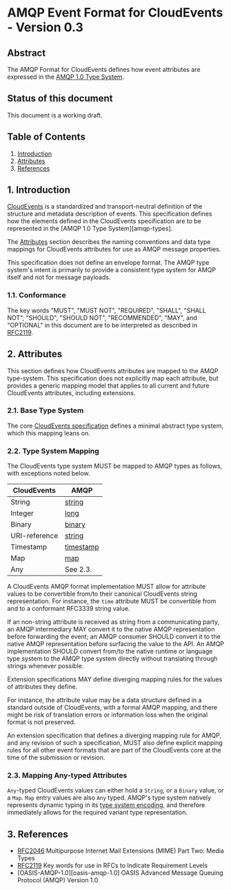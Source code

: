 # AMQP Event Format for CloudEvents - Version 0.3

## Abstract

The AMQP Format for CloudEvents defines how event attributes are expressed in
the [AMQP 1.0 Type System][type-system].

## Status of this document

This document is a working draft.

## Table of Contents

1. [Introduction](#1-introduction)
2. [Attributes](#2-attributes)
3. [References](#3-references)

## 1. Introduction

[CloudEvents][ce] is a standardized and transport-neutral definition of the
structure and metadata description of events. This specification defines how the
elements defined in the CloudEvents specification are to be represented in the
[AMQP 1.0 Type System][amqp-types].

The [Attributes](#2-attributes) section describes the naming conventions and
data type mappings for CloudEvents attributes for use as AMQP message
properties.

This specification does not define an envelope format. The AMQP type system's
intent is primarily to provide a consistent type system for AMQP itself and not
for message payloads.

### 1.1. Conformance

The key words "MUST", "MUST NOT", "REQUIRED", "SHALL", "SHALL NOT", "SHOULD",
"SHOULD NOT", "RECOMMENDED", "MAY", and "OPTIONAL" in this document are to be
interpreted as described in [RFC2119][rfc2119].

## 2. Attributes

This section defines how CloudEvents attributes are mapped to the AMQP
type-system. This specification does not explicitly map each attribute, but
provides a generic mapping model that applies to all current and future
CloudEvents attributes, including extensions.

### 2.1. Base Type System

The core [CloudEvents specification][ce] defines a minimal abstract type system,
which this mapping leans on.

### 2.2. Type System Mapping

The CloudEvents type system MUST be mapped to AMQP types as follows, with
exceptions noted below.

| CloudEvents   | AMQP                        |
| ------------- | --------------------------- |
| String        | [string][amqp-string]       |
| Integer       | [long][amqp-long]           |
| Binary        | [binary][amqp-binary]       |
| URI-reference | [string][amqp-string]       |
| Timestamp     | [timestamp][amqp-timestamp] |
| Map           | [map][amqp-map]             |
| Any           | See 2.3.                    |

A CloudEvents AMQP format implementation MUST allow for attribute values to be
convertible from/to their canonical CloudEvents string representation. For
instance, the `time` attribute MUST be convertible from and to a conformant
RFC3339 string value.

If an non-string attribute is received as string from a communicating party, an
AMQP intermediary MAY convert it to the native AMQP representation before
forwarding the event; an AMQP consumer SHOULD convert it to the native AMQP
representation before surfacing the value to the API. An AMQP implementation
SHOULD convert from/to the native runtime or language type system to the AMQP
type system directly without translating through strings whenever possible.

Extension specifications MAY define diverging mapping rules for the values of
attributes they define.

For instance, the attribute value may be a data structure defined in a standard
outside of CloudEvents, with a formal AMQP mapping, and there might be risk of
translation errors or information loss when the original format is not
preserved.

An extension specification that defines a diverging mapping rule for AMQP, and
any revision of such a specification, MUST also define explicit mapping rules
for all other event formats that are part of the CloudEvents core at the time of
the submission or revision.

### 2.3. Mapping Any-typed Attributes

`Any`-typed CloudEvents values can either hold a `String`, or a `Binary` value,
or a `Map`. `Map` entry values are also `Any` typed. AMQP's type system natively
represents dynamic typing in its [type system encoding][type-system-encoding],
and therefore immediately allows for the required variant type representation.

## 3. References

- [RFC2046][rfc2046] Multipurpose Internet Mail Extensions (MIME) Part Two:
  Media Types
- [RFC2119][rfc2119] Key words for use in RFCs to Indicate Requirement Levels
- [OASIS-AMQP-1.0][oasis-amqp-1.0] OASIS Advanced Message Queuing Protocol
  (AMQP) Version 1.0

[ce]: ./spec.md
[content-type]: https://tools.ietf.org/html/rfc7231#section-3.1.1.5
[type-system]:
  https://docs.oasis-open.org/amqp/core/v1.0/os/amqp-core-types-v1.0-os.html
[type-system-encoding]:
  http://docs.oasis-open.org/amqp/core/v1.0/os/amqp-core-types-v1.0-os.html#section-encodings
[amqp-string]:
  http://docs.oasis-open.org/amqp/core/v1.0/os/amqp-core-types-v1.0-os.html#type-string
[amqp-long]:
  http://docs.oasis-open.org/amqp/core/v1.0/os/amqp-core-types-v1.0-os.html#type-long
[amqp-binary]:
  http://docs.oasis-open.org/amqp/core/v1.0/os/amqp-core-types-v1.0-os.html#type-binary
[amqp-timestamp]:
  http://docs.oasis-open.org/amqp/core/v1.0/os/amqp-core-types-v1.0-os.html#type-timestamp
[amqp-map]:
  http://docs.oasis-open.org/amqp/core/v1.0/os/amqp-core-types-v1.0-os.html#type-map
[amqp-describedtype]:
  http://docs.oasis-open.org/amqp/core/v1.0/os/amqp-core-types-v1.0-os.html#doc-idp38080
[rfc2046]: https://tools.ietf.org/html/rfc2046
[rfc2119]: https://tools.ietf.org/html/rfc2119
[rfc4627]: https://tools.ietf.org/html/rfc4627
[rfc4648]: https://tools.ietf.org/html/rfc4648
[rfc6839]: https://tools.ietf.org/html/rfc6839#section-3.1
[rfc8259]: https://tools.ietf.org/html/rfc8259
